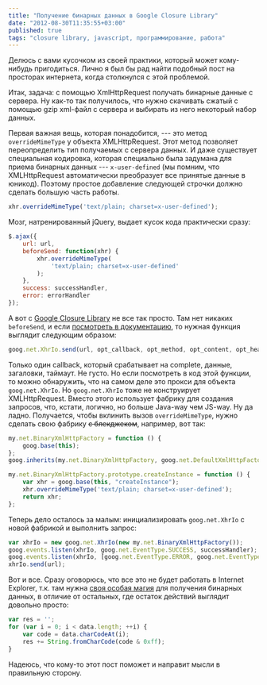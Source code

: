 ```yaml
---
title: "Получение бинарных данных в Google Closure Library"
date: "2012-08-30T11:35:55+03:00"
published: true
tags: "closure library, javascript, программирование, работа"
---
```


Делюсь с вами кусочком из своей практики, который может кому-нибудь пригодиться. Лично я был бы рад найти подобный пост на просторах интернета, когда столкнулся с этой проблемой.

Итак, задача: с помощью XmlHttpRequest получать бинарные данные с сервера. Ну как-то так получилось, что нужно скачивать сжатый с помощью gzip xml-файл с сервера и выбирать из него некоторый набор данных. 

Первая важная вещь, которая понадобится, --- это метод `overrideMimeType` у объекта XMLHttpRequest. Этот метод позволяет переопределить тип получаемых с сервера данных. И даже существует специальная кодировка, которая специально была задумана для приема бинарных данных --- `x-user-defined` (мы помним, что XMLHttpRequest автоматически преобразует все принятые данные в юникод). Поэтому простое добавление следующей строчки должно сделать большую часть работы.

~~~~~javascript
xhr.overrideMimeType('text/plain; charset=x-user-defined');
~~~~~

Мозг, натренированный jQuery, выдает кусок кода практически сразу:

~~~~~javascript
$.ajax({
    url: url,
    beforeSend: function(xhr) {
        xhr.overrideMimeType(
            'text/plain; charset=x-user-defined'
        );
    },
    success: successHandler,
    error: errorHandler
});
~~~~~

А вот с [Google Closure Library](https://developers.google.com/closure/library/) не все так просто. Там нет никаких `beforeSend`, и если [посмотреть в документацию](http://closure-library.googlecode.com/svn/docs/class_goog_net_XhrIo.html), то нужная функция выглядит следующим образом:

~~~~~javascript
goog.net.XhrIo.send(url, opt_callback, opt_method, opt_content, opt_headers, opt_timeoutInterval)
~~~~~

Только один callback, который срабатывает на complete, данные, загаловки, таймаут. Не густо. Но если посмотреть в код этой функции, то можно обнаружить, что на самом деле это прокси для объекта `goog.net.XhrIo`. Но `goog.net.XhrIo` тоже не конструирует XMLHttpRequest. Вместо этого использует фабрику для создания запросов, что, кстати, логично, но больше Java-way чем JS-way. Ну да ладно. Получается, чтобы вклинить вызов `overrideMimeType`, нужно сделать свою фабрику ~~с блекджеком~~, например, вот так:

~~~~~javascript
my.net.BinaryXmlHttpFactory = function () {
    goog.base(this);
};
goog.inherits(my.net.BinaryXmlHttpFactory, goog.net.DefaultXmlHttpFactory);

my.net.BinaryXmlHttpFactory.prototype.createInstance = function () {
    var xhr = goog.base(this, "createInstance");
    xhr.overrideMimeType('text/plain; charset=x-user-defined');
    return xhr;
};
~~~~~

Теперь дело осталось за малым: инициализировать `goog.net.XhrIo` c новой фабрикой и выполнить запрос:

~~~~~javascript
var xhrIo = new goog.net.XhrIo(new my.net.BinaryXmlHttpFactory());
goog.events.listen(xhrIo, goog.net.EventType.SUCCESS, successHandler);
goog.events.listen(xhrIo, [goog.net.EventType.ERROR, goog.net.EventType.ABORT], errorHandler);
xhrIo.send(url);
~~~~~

Вот и все. Сразу оговорюсь, что все это не будет работать в Internet Explorer, т.к. там нужна [своя особая магия](http://stackoverflow.com/a/5913807/682727) для получения бинарных данных, в отличие от остальных, где остаток действий выглядит довольно просто:

~~~~~javascript
var res = '';
for (var i = 0; i < data.length; ++i) {
    var code = data.charCodeAt(i);
    res += String.fromCharCode(code & 0xff);
}
~~~~~

Надеюсь, что кому-то этот пост поможет и направит мысли в правильную сторону.